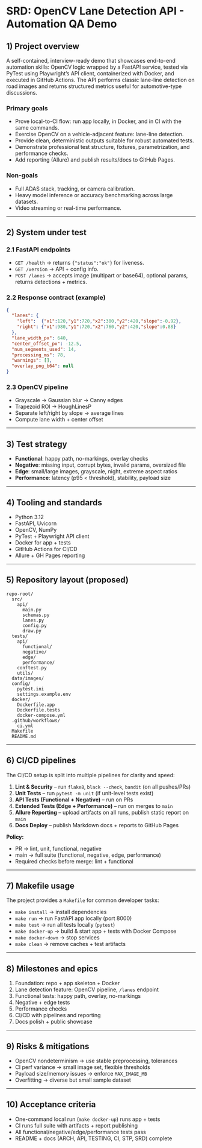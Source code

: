 # SRD: OpenCV Lane Detection API - Automation QA Demo

## 1) Project overview
A self-contained, interview-ready demo that showcases end-to-end automation skills: OpenCV logic wrapped by a FastAPI service, tested via PyTest using Playwright’s API client, containerized with Docker, and executed in GitHub Actions. The API performs classic lane-line detection on road images and returns structured metrics useful for automotive-type discussions.

### Primary goals
- Prove local-to-CI flow: run app locally, in Docker, and in CI with the same commands.
- Exercise OpenCV on a vehicle-adjacent feature: lane-line detection.
- Provide clean, deterministic outputs suitable for robust automated tests.
- Demonstrate professional test structure, fixtures, parametrization, and performance checks.
- Add reporting (Allure) and publish results/docs to GitHub Pages.

### Non-goals
- Full ADAS stack, tracking, or camera calibration.
- Heavy model inference or accuracy benchmarking across large datasets.
- Video streaming or real-time performance.

---

## 2) System under test

### 2.1 FastAPI endpoints
- `GET /health` → returns `{"status":"ok"}` for liveness.
- `GET /version` → API + config info.
- `POST /lanes` → accepts image (multipart or base64), optional params, returns detections + metrics.

### 2.2 Response contract (example)
```json
{
  "lanes": {
    "left":  {"x1":120,"y1":720,"x2":300,"y2":420,"slope":-0.92},
    "right": {"x1":980,"y1":720,"x2":760,"y2":420,"slope":0.88}
  },
  "lane_width_px": 640,
  "center_offset_px": -12.5,
  "num_segments_used": 14,
  "processing_ms": 78,
  "warnings": [],
  "overlay_png_b64": null
}
```

### 2.3 OpenCV pipeline
- Grayscale → Gaussian blur → Canny edges
- Trapezoid ROI → HoughLinesP
- Separate left/right by slope → average lines
- Compute lane width + center offset

---

## 3) Test strategy
- **Functional**: happy path, no-markings, overlay checks
- **Negative**: missing input, corrupt bytes, invalid params, oversized file
- **Edge**: small/large images, grayscale, night, extreme aspect ratios
- **Performance**: latency (p95 < threshold), stability, payload size

---

## 4) Tooling and standards
- Python 3.12
- FastAPI, Uvicorn
- OpenCV, NumPy
- PyTest + Playwright API client
- Docker for app + tests
- GitHub Actions for CI/CD
- Allure + GH Pages reporting

---

## 5) Repository layout (proposed)
```
repo-root/
  src/
    api/
      main.py
      schemas.py
      lanes.py
      config.py
      draw.py
  tests/
    api/
      functional/
      negative/
      edge/
      performance/
    conftest.py
    utils/
  data/images/
  config/
    pytest.ini
    settings.example.env
  docker/
    Dockerfile.app
    Dockerfile.tests
    docker-compose.yml
  .github/workflows/
    ci.yml
  Makefile
  README.md
```

---

## 6) CI/CD pipelines
The CI/CD setup is split into multiple pipelines for clarity and speed:

1. **Lint & Security** – run `flake8`, `black --check`, `bandit` (on all pushes/PRs)  
2. **Unit Tests** – run `pytest -m unit` (if unit-level tests exist)  
3. **API Tests (Functional + Negative)** – run on PRs  
4. **Extended Tests (Edge + Performance)** – run on merges to `main`  
5. **Allure Reporting** – upload artifacts on all runs, publish static report on `main`  
6. **Docs Deploy** – publish Markdown docs + reports to GitHub Pages  

**Policy:**  
- PR → lint, unit, functional, negative  
- main → full suite (functional, negative, edge, performance)  
- Required checks before merge: lint + functional

---

## 7) Makefile usage
The project provides a `Makefile` for common developer tasks:

- `make install` → install dependencies  
- `make run` → run FastAPI app locally (port 8000)  
- `make test` → run all tests locally (`pytest`)  
- `make docker-up` → build & start app + tests with Docker Compose  
- `make docker-down` → stop services  
- `make clean` → remove caches + test artifacts  

---

## 8) Milestones and epics
1. Foundation: repo + app skeleton + Docker  
2. Lane detection feature: OpenCV pipeline, `/lanes` endpoint  
3. Functional tests: happy path, overlay, no-markings  
4. Negative + edge tests  
5. Performance checks  
6. CI/CD with pipelines and reporting  
7. Docs polish + public showcase  

---

## 9) Risks & mitigations
- OpenCV nondeterminism → use stable preprocessing, tolerances  
- CI perf variance → small image set, flexible thresholds  
- Payload size/memory issues → enforce `MAX_IMAGE_MB`  
- Overfitting → diverse but small sample dataset  

---

## 10) Acceptance criteria
- One-command local run (`make docker-up`) runs app + tests  
- CI runs full suite with artifacts + report publishing  
- All functional/negative/edge/performance tests pass  
- README + docs (ARCH, API, TESTING, CI, STP, SRD) complete  
